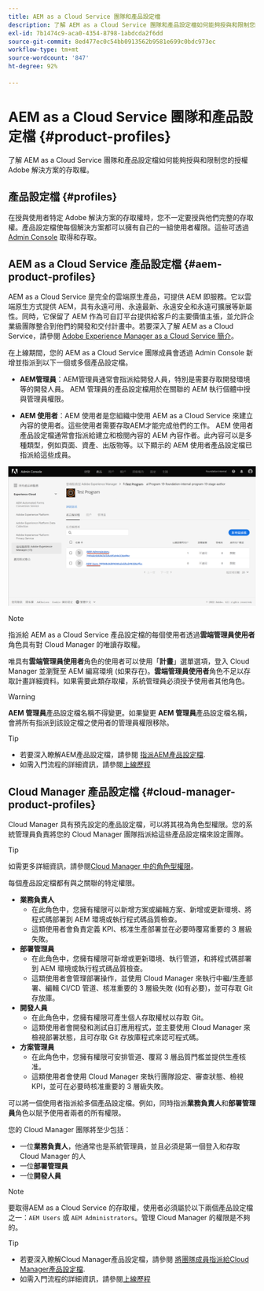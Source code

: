```yaml
---
title: AEM as a Cloud Service 團隊和產品設定檔
description: 了解 AEM as a Cloud Service 團隊和產品設定檔如何能夠授與和限制您的授權 Adobe 解決方案的存取權。
exl-id: 7b1474c9-aca0-4354-8798-1abdcda2f6dd
source-git-commit: 8ed477ec0c54bb0913562b9581e699c0bdc973ec
workflow-type: tm+mt
source-wordcount: '847'
ht-degree: 92%

---
```



# AEM as a Cloud Service 團隊和產品設定檔 {#product-profiles}

了解 AEM as a Cloud Service 團隊和產品設定檔如何能夠授與和限制您的授權 Adobe 解決方案的存取權。

## 產品設定檔 {#profiles}

在授與使用者特定 Adobe 解決方案的存取權時，您不一定要授與他們完整的存取權。產品設定檔使每個解決方案都可以擁有自己的一組使用者權限。這些可透過 [Admin Console](/help/journey-onboarding/admin-console.md) 取得和存取。

## AEM as a Cloud Service 產品設定檔 {#aem-product-profiles}

AEM as a Cloud Service 是完全的雲端原生產品，可提供 AEM 即服務。它以雲端原生方式提供 AEM，具有永遠可用、永遠最新、永遠安全和永遠可擴展等新屬性。同時，它保留了 AEM 作為可自訂平台提供給客戶的主要價值主張，並允許企業級團隊整合到他們的開發和交付計畫中。若要深入了解 AEM as a Cloud Service，請參閱 [Adobe Experience Manager as a Cloud Service 簡介](/help/overview/introduction.md)。

在上線期間，您的 AEM as a Cloud Service 團隊成員會透過 Admin Console 新增並指派到以下一個或多個產品設定檔。

* **AEM管理員**：AEM管理員通常會指派給開發人員，特別是需要存取開發環境等的開發人員。 AEM 管理員的產品設定檔用於在關聯的 AEM 執行個體中授與管理員權限。

* **AEM 使用者**：AEM 使用者是您組織中使用 AEM as a Cloud Service 來建立內容的使用者。這些使用者需要存取AEM才能完成他們的工作。 AEM 使用者產品設定檔通常會指派給建立和檢閱內容的 AEM 內容作者。此內容可以是多種類型，例如頁面、資產、出版物等。以下顯示的 AEM 使用者產品設定檔已指派給這些成員。

![產品設定檔](/help/onboarding/assets/admin-console-profiles.png)

>[!NOTE]
>
>指派給 AEM as a Cloud Service 產品設定檔的每個使用者透過&#x200B;**雲端管理員使用者**&#x200B;角色具有對 Cloud Manager 的唯讀存取權。
>
>唯具有&#x200B;**雲端管理員使用者**&#x200B;角色的使用者可以使用「**計畫**」選單選項，登入 Cloud Manager 並瀏覽至 AEM 編寫環境 (如果存在)。**雲端管理員使用者**&#x200B;角色不足以存取計畫詳細資料。如果需要此類存取權，系統管理員必須授予使用者其他角色。

>[!WARNING]
>
>**AEM 管理員**&#x200B;產品設定檔名稱不得變更。如果變更 **AEM 管理員**&#x200B;產品設定檔名稱，會將所有指派到該設定檔之使用者的管理員權限移除。

>[!TIP]
>
>* 若要深入瞭解AEM產品設定檔，請參閱 [指派AEM產品設定檔](/help/journey-onboarding/assign-profiles-aem.md).
>* 如需入門流程的詳細資訊，請參閱[上線歷程](/help/journey-onboarding/overview.md)

## Cloud Manager 產品設定檔 {#cloud-manager-product-profiles}

Cloud Manager 具有預先設定的產品設定檔，可以將其視為角色型權限。您的系統管理員負責將您的 Cloud Manager 團隊指派給這些產品設定檔來設定團隊。

>[!TIP]
>
>如需更多詳細資訊，請參閱[Cloud Manager 中的角色型權限](/help/onboarding/cloud-manager-introduction.md#role-based-permissions)。

每個產品設定檔都有與之關聯的特定權限。

* **業務負責人**
   * 在此角色中，您擁有權限可以新增方案或編輯方案、新增或更新環境、將程式碼部署到 AEM 環境或執行程式碼品質檢查。
   * 這類使用者會負責定義 KPI、核准生產部署並在必要時覆寫重要的 3 層級失敗。
* **部署管理員**
   * 在此角色中，您擁有權限可新增或更新環境、執行管道，和將程式碼部署到 AEM 環境或執行程式碼品質檢查。
   * 這類使用者會管理部署操作，並使用 Cloud Manager 來執行中繼/生產部署、編輯 CI/CD 管道、核准重要的 3 層級失敗 (如有必要)，並可存取 Git 存放庫。
* **開發人員**
   * 在此角色中，您擁有權限可產生個人存取權杖以存取 Git。
   * 這類使用者會開發和測試自訂應用程式，並主要使用 Cloud Manager 來檢視部署狀態，且可存取 Git 存放庫程式來認可程式碼。
* **方案管理員**
   * 在此角色中，您擁有權限可安排管道、覆寫 3 層品質門檻並提供生產核准。
   * 這類使用者會使用 Cloud Manager 來執行團隊設定、審查狀態、檢視 KPI，並可在必要時核准重要的 3 層級失敗。

可以將一個使用者指派給多個產品設定檔。例如，同時指派&#x200B;**業務負責人**&#x200B;和&#x200B;**部署管理員**&#x200B;角色以賦予使用者兩者的所有權限。

您的 Cloud Manager 團隊將至少包括：

* 一位&#x200B;**業務負責人**，他通常也是系統管理員，並且必須是第一個登入和存取 Cloud Manager 的人
* 一位&#x200B;**部署管理員**
* 一位&#x200B;**開發人員**

>[!NOTE]
>
>要取得AEM as a Cloud Service 的存取權，使用者必須屬於以下兩個產品設定檔之一：`AEM Users` 或 `AEM Administrators`。管理 Cloud Manager 的權限是不夠的。

>[!TIP]
>
>* 若要深入瞭解Cloud Manager產品設定檔，請參閱 [將團隊成員指派給Cloud Manager產品設定檔](/help/journey-onboarding/assign-profiles-cloud-manager.md).
>* 如需入門流程的詳細資訊，請參閱[上線歷程](/help/journey-onboarding/overview.md)
